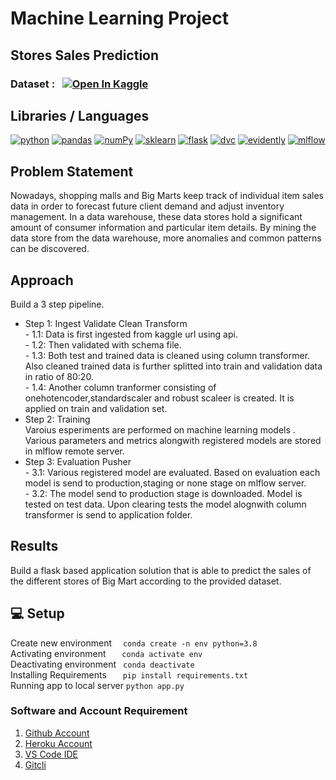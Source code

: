 # Machine Learning Project
## Stores Sales Prediction
### Dataset : &nbsp; <a href="https://www.kaggle.com/datasets/brijbhushannanda1979/bigmart-sales-data/"><img src="https://kaggle.com/static/images/open-in-kaggle.svg" alt="Open In Kaggle"></a>

## Libraries / Languages
  <a href="https://www.python.org"><img src="https://img.shields.io/badge/-Python-gold?style=for-the-badge&logo=python&logoColor=black" alt= "python"></a>
  <a href="https://pandas.pydata.org/"><img src="https://img.shields.io/badge/-pandas-130654?style=for-the-badge&logo=pandas&logoColor=white" alt= "pandas"></a>
  <a href="https://numpy.org/"><img src="https://img.shields.io/badge/-NumPy-4DABCF?style=for-the-badge&logo=numpy&logoColor=white" alt= "numPy"></a>
  <a href="https://scikit-learn.org/stable/"><img src="https://img.shields.io/badge/-scikitlearn-FF9C34?style=for-the-badge&logo=scikitlearn&logoColor=white" alt= "sklearn"></a>
  <a href="https://flask.palletsprojects.com/en/2.2.x/"><img src="https://img.shields.io/badge/-Flask-lightgrey?style=for-the-badge&logo=flask&logoColor=black" alt= "flask"></a>
<a href="https://dvc.org/doc"><img src="https://img.shields.io/badge/-DVC-E65933?style=for-the-badge&logo=dvc&logoColor=2CB6CD" alt= "dvc"></a>
<a href="https://www.evidentlyai.com/"><img src="https://img.shields.io/badge/-evidently-green?style=for-the-badge&evidently=dvc&logoColor=white" alt= "evidently"></a>
<a href="https://mlflow.org/">  <img src="https://img.shields.io/badge/-mlflow-1767BB?style=for-the-badge&logo=mlflow&logoColor=white" alt= "mlflow"></a>

## Problem Statement
Nowadays, shopping malls and Big Marts keep track of individual item sales data in order to forecast future client demand and adjust inventory management. In a data warehouse, these data stores hold a significant amount of consumer information and particular item details. By mining the data store from the data warehouse, more anomalies and common patterns can be discovered.

## Approach
Build a 3 step pipeline.
- Step 1: Ingest Validate Clean Transform
</br>   - 1.1: Data is first ingested from kaggle url using api.
</br>   - 1.2: Then validated with schema file.
</br>   - 1.3: Both test and trained data is cleaned using column transformer. Also cleaned trained data is further splitted into train and validation data in ratio of 80:20.
</br>   - 1.4: Another column tranformer consisting of onehotencoder,standardscaler and robust scaleer is created. It is applied on train and validation set.
- Step 2: Training
 </br>Varoius esperiments are performed on machine learning models . Various parameters and metrics alongwith registered models are stored in mlflow remote server.
- Step 3: Evaluation Pusher
</br>   - 3.1: Various registered model are evaluated. Based on evaluation each model is send to production,staging or none stage on mlflow server.
</br>   - 3.2: The model send to production stage is downloaded. Model is tested on test data. Upon clearing tests the model alognwith column transformer is send to application folder.

## Results
Build a flask based application solution that is able to predict the sales of the different stores of Big Mart according to the provided dataset.

## 💻 Setup
Create new environment &emsp;```conda create -n env python=3.8```
</br>Activating environment &emsp; &nbsp;```conda activate env```
</br>Deactivating environment  &ensp;```conda deactivate```
</br>Installing Requirements &emsp; &nbsp;```pip install requirements.txt```
</br>Running app to local server  ```python app.py```
### Software and Account Requirement
1. [Github Account](https://github.com/)
2. [Heroku Account](https://id.heroku.com/login)
3. [VS Code IDE](https://code.visualstudio.com/Download)
4. [Gitcli](https://git-scm.com/downloads)